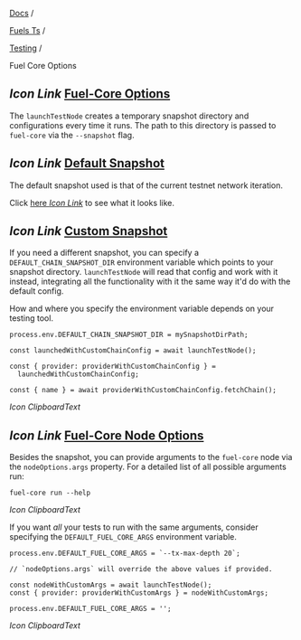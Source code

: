 [Docs](https://docs.fuel.network/) /

[Fuels Ts](https://docs.fuel.network/docs/fuels-ts/) /

[Testing](https://docs.fuel.network/docs/fuels-ts/testing/) /

Fuel Core Options

## _Icon Link_ [Fuel-Core Options](https://docs.fuel.network/docs/fuels-ts/testing/fuel-core-options/\#fuel-core-options)

The `launchTestNode` creates a temporary snapshot directory and configurations every time it runs. The path to this directory is passed to `fuel-core` via the `--snapshot` flag.

## _Icon Link_ [Default Snapshot](https://docs.fuel.network/docs/fuels-ts/testing/fuel-core-options/\#default-snapshot)

The default snapshot used is that of the current testnet network iteration.

Click [here _Icon Link_](https://github.com/FuelLabs/fuels-ts/blob/v0.100.1/.fuel-core/configs) to see what it looks like.

## _Icon Link_ [Custom Snapshot](https://docs.fuel.network/docs/fuels-ts/testing/fuel-core-options/\#custom-snapshot)

If you need a different snapshot, you can specify a `DEFAULT_CHAIN_SNAPSHOT_DIR` environment variable which points to your snapshot directory. `launchTestNode` will read that config and work with it instead, integrating all the functionality with it the same way it'd do with the default config.

How and where you specify the environment variable depends on your testing tool.

```fuel_Box fuel_Box-idXKMmm-css
process.env.DEFAULT_CHAIN_SNAPSHOT_DIR = mySnapshotDirPath;

const launchedWithCustomChainConfig = await launchTestNode();

const { provider: providerWithCustomChainConfig } =
  launchedWithCustomChainConfig;

const { name } = await providerWithCustomChainConfig.fetchChain();

```

_Icon ClipboardText_

## _Icon Link_ [Fuel-Core Node Options](https://docs.fuel.network/docs/fuels-ts/testing/fuel-core-options/\#fuel-core-node-options)

Besides the snapshot, you can provide arguments to the `fuel-core` node via the `nodeOptions.args` property. For a detailed list of all possible arguments run:

```fuel_Box fuel_Box-idXKMmm-css
fuel-core run --help
```

_Icon ClipboardText_

If you want _all_ your tests to run with the same arguments, consider specifying the `DEFAULT_FUEL_CORE_ARGS` environment variable.

```fuel_Box fuel_Box-idXKMmm-css
process.env.DEFAULT_FUEL_CORE_ARGS = `--tx-max-depth 20`;

// `nodeOptions.args` will override the above values if provided.

const nodeWithCustomArgs = await launchTestNode();
const { provider: providerWithCustomArgs } = nodeWithCustomArgs;

process.env.DEFAULT_FUEL_CORE_ARGS = '';
```

_Icon ClipboardText_